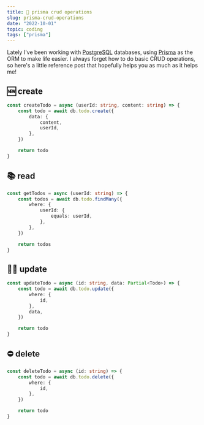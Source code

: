 ```yaml
---
title: 💩 prisma crud operations
slug: prisma-crud-operations
date: "2022-10-01"
topic: coding
tags: ["prisma"]
---
```


Lately I've been working with [PostgreSQL][postgres] databases, using [Prisma][prisma] as the ORM to make life easier. I always forget how to do basic CRUD operations, so here's a little reference post that hopefully helps you as much as it helps me!

## 🆕 create

```typescript
const createTodo = async (userId: string, content: string) => {
    const todo = await db.todo.create({
        data: {
            content,
            userId,
        },
    })

    return todo
}
```

## 📚 read

```typescript
const getTodos = async (userId: string) => {
    const todos = await db.todo.findMany({
        where: {
            userId: {
                equals: userId,
            },
        },
    })

    return todos
}
```

## ☝🏼 update

```typescript
const updateTodo = async (id: string, data: Partial<Todo>) => {
    const todo = await db.todo.update({
        where: {
            id,
        },
        data,
    })

    return todo
}
```

## ⛔ delete

```typescript
const deleteTodo = async (id: string) => {
    const todo = await db.todo.delete({
        where: {
            id,
        },
    })

    return todo
}
```

[postgres]: https://postgresql.org
[prisma]: https://prisma.io
